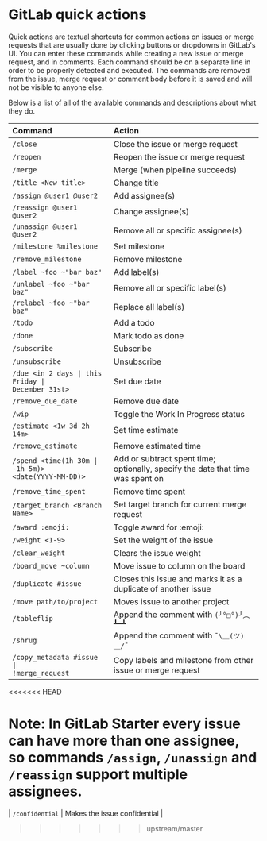 # GitLab quick actions

Quick actions are textual shortcuts for common actions on issues or merge
requests that are usually done by clicking buttons or dropdowns in GitLab's UI.
You can enter these commands while creating a new issue or merge request, and
in comments. Each command should be on a separate line in order to be properly
detected and executed. The commands are removed from the issue, merge request or
comment body before it is saved and will not be visible to anyone else.

Below is a list of all of the available commands and descriptions about what they
do.

| Command                    | Action       |
|:---------------------------|:-------------|
| `/close`                   | Close the issue or merge request |
| `/reopen`                  | Reopen the issue or merge request |
| `/merge`                   | Merge (when pipeline succeeds) |
| `/title <New title>`       | Change title |
| `/assign @user1 @user2 `   | Add assignee(s) |
| `/reassign @user1 @user2 ` | Change assignee(s) |
| `/unassign @user1 @user2`  | Remove all or specific assignee(s) |
| `/milestone %milestone`    | Set milestone |
| `/remove_milestone`        | Remove milestone |
| `/label ~foo ~"bar baz"`   | Add label(s) |
| `/unlabel ~foo ~"bar baz"` | Remove all or specific label(s) |
| `/relabel ~foo ~"bar baz"` | Replace all label(s) |
| `/todo`                    | Add a todo |
| `/done`                    | Mark todo as done |
| `/subscribe`               | Subscribe |
| `/unsubscribe`             | Unsubscribe |
| <code>/due &lt;in 2 days &#124; this Friday &#124; December 31st&gt;</code> | Set due date |
| `/remove_due_date`         | Remove due date |
| `/wip`                     | Toggle the Work In Progress status |
| <code>/estimate &lt;1w 3d 2h 14m&gt;</code> | Set time estimate |
| `/remove_estimate`       | Remove estimated time |
| <code>/spend &lt;time(1h 30m &#124; -1h 5m)&gt; &lt;date(YYYY-MM-DD)&gt;</code> | Add or subtract spent time; optionally, specify the date that time was spent on |
| `/remove_time_spent`       | Remove time spent |
| `/target_branch <Branch Name>` | Set target branch for current merge request |
| `/award :emoji:`  | Toggle award for :emoji: |
| `/weight <1-9>` | Set the weight of the issue |
| `/clear_weight` | Clears the issue weight |
| `/board_move ~column`      | Move issue to column on the board |
| `/duplicate #issue`        | Closes this issue and marks it as a duplicate of another issue |
| `/move path/to/project`    | Moves issue to another project |
| `/tableflip`               | Append the comment with `(╯°□°)╯︵ ┻━┻` |
| `/shrug`                   | Append the comment with `¯\＿(ツ)＿/¯` |
| <code>/copy_metadata #issue &#124; !merge_request</code> | Copy labels and milestone from other issue or merge request |
<<<<<<< HEAD

Note: In GitLab Starter every issue can have more than one assignee, so commands `/assign`, `/unassign` and `/reassign`
support multiple assignees.
=======
| `/confidential`            | Makes the issue confidential |
>>>>>>> upstream/master
